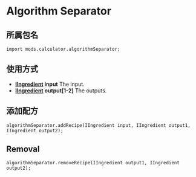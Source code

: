 # Algorithm Separator

## 所属包名
```zenscript
import mods.calculator.algorithmSeparator;
```

## 使用方式

- **[IIngredient](/Vanilla/Variable_Types/IIngredient/) input** The input.
- **[IIngredient](/Vanilla/Variable_Types/IIngredient/) output[1-2]** The outputs.

## 添加配方
```zenscript
algorithmSeparator.addRecipe(IIngredient input, IIngredient output1, IIngredient output2);
```

## Removal
```zenscript
algorithmSeparator.removeRecipe(IIngredient output1, IIngredient output2);
```